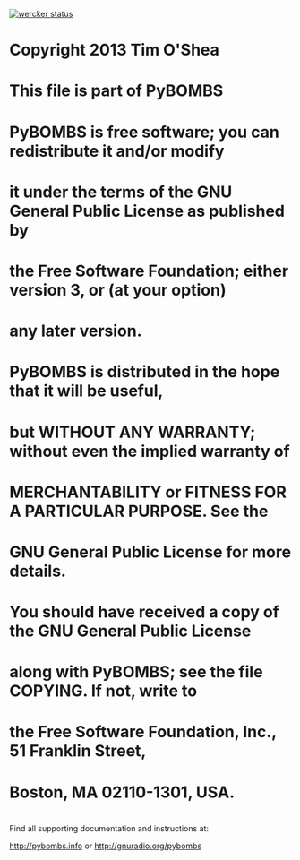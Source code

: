 [![wercker status](https://app.wercker.com/status/3cf05bf9e9e2c6090bd0e6be854c7979/m "wercker status")](https://app.wercker.com/project/bykey/3cf05bf9e9e2c6090bd0e6be854c7979)

#
# Copyright 2013 Tim O'Shea
#
# This file is part of PyBOMBS
#
# PyBOMBS is free software; you can redistribute it and\/or modify
# it under the terms of the GNU General Public License as published by
# the Free Software Foundation; either version 3, or (at your option)
# any later version.
#
# PyBOMBS is distributed in the hope that it will be useful,
# but WITHOUT ANY WARRANTY; without even the implied warranty of
# MERCHANTABILITY or FITNESS FOR A PARTICULAR PURPOSE.  See the
# GNU General Public License for more details.
#
# You should have received a copy of the GNU General Public License
# along with PyBOMBS; see the file COPYING.  If not, write to
# the Free Software Foundation, Inc., 51 Franklin Street,
# Boston, MA 02110-1301, USA.
#

Find all supporting documentation and instructions at:

http://pybombs.info
 or
http://gnuradio.org/pybombs
